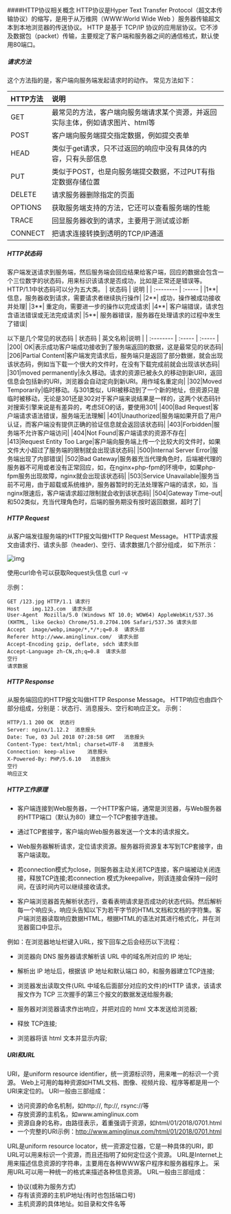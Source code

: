 ####HTTP协议相关概念
HTTP协议是Hyper Text Transfer Protocol（超文本传输协议）的缩写，是用于从万维网（WWW:World Wide Web ）服务器传输超文本到本地浏览器的传送协议。 
HTTP 是基于 TCP/IP 协议的应用层协议。它不涉及数据包（packet）传输，主要规定了客户端和服务器之间的通信格式，默认使用80端口。

#####      请求方法
这个方法指的是，客户端向服务端发起请求时的动作。
常见方法如下：

| HTTP方法      | 说明    |
| :--------   | :-----   | 
|GET      |最常见的方法，客户端向服务端请求某个资源，并返回实际主体，例如请求图片、html等 |
|POST| 客户端向服务端提交指定数据，例如提交表单|
|HEAD| 类似于get请求，只不过返回的响应中没有具体的内容，只有头部信息|
|PUT| 类似于POST，也是向服务端提交数据，不过PUT有指定数据存储位置|
|DELETE|请求服务器删除指定的页面|
|OPTIONS|获取服务端支持的方法，它还可以查看服务端的性能|
|TRACE|回显服务器收到的请求，主要用于测试或诊断|
|CONNECT|把请求连接转换到透明的TCP/IP通道|

#####      HTTP状态码
客户端发送请求到服务端，然后服务端会回应结果给客户端，回应的数据会包含一个三位数字的状态码，用来标识该请求是否成功，比如是正常还是错误等。
HTTP/1.1中状态码可以分为五大类。
| 状态码      | 说明    |
| :--------   | :-----   | 
|1**|	信息，服务器收到请求，需要请求者继续执行操作|
|2**|	成功，操作被成功接收并处理|
|3**|	重定向，需要进一步的操作以完成请求|
|4**|	客户端错误，请求包含语法错误或无法完成请求|
|5**|	服务器错误，服务器在处理请求的过程中发生了错误|

以下是几个常见的状态码
| 状态码      | 英文名称|说明    |
| :--------   | :-----   | :-----   | 
|200|	OK|表示成功客户端成功接收到了服务端返回的数据，这是最常见的状态码|
|206|Partial Content|客户端发完请求后，服务端只是返回了部分数据，就会出现该状态码，例如当下载一个很大的文件时，在没有下载完成前就会出现该状态码|
|301|moved permanently|永久移动。请求的资源已被永久的移动到新URI，返回信息会包括新的URI，浏览器会自动定向到新URI。用作域名重定向|
|302|Moved Temporarily|临时移动。与301类似，URI被移动到了一个新的地址，但资源只是临时被移动，无论是301还是302对于客户端来说结果是一样的，这两个状态码针对搜索引擎来说是有差异的，考虑SEO的话，要使用301|
|400|Bad Request|客户端请求语法错误，服务端无法理解|
|401|Unauthorized|服务端如果开启了用户认证，而客户端没有提供正确的验证信息就会返回该状态码|
|403|Forbidden|服务端不允许客户端访问|
|404|Not Found|客户端请求的资源不存在|
|413|Request Entity Too Large|客户端向服务端上传一个比较大的文件时，如果文件大小超过了服务端的限制就会出现该状态码|
|500|Internal Server Error|服务端出现了内部错误|
|502|Bad Gateway|服务器充当代理角色时，后端被代理的服务器不可用或者没有正常回应，如，在nginx+php-fpm的环境中，如果php-fpm服务出现故障，nginx就会出现该状态码|
|503|Service Unavailable|服务当前不可用，由于超载或系统维护，服务器暂时的无法处理客户端的请求，如，当nginx限速后，客户端请求超过限制就会收到该状态码|
|504|Gateway Time-out|和502类似，充当代理角色时，后端的服务期没有按时返回数据，超时了|

#####      HTTP Request
从客户端发往服务端的HTTP报文叫做HTTP Request Message。
HTTP请求报文由请求行、请求头部（header)、空行、请求数据几个部分组成，
如下所示：

![img](https://coding.net/u/aminglinux/p/nginx/git/raw/master/http/http_request.jpg)

使用curl命令可以获取Request头信息 curl -v

示例：
```
GET /123.jpg HTTP/1.1 请求行
Host    img.123.com  请求头部
User-Agent  Mozilla/5.0 (Windows NT 10.0; WOW64) AppleWebKit/537.36 (KHTML, like Gecko) Chrome/51.0.2704.106 Safari/537.36 请求头部
Accept  image/webp,image/*,*/*;q=0.8  请求头部
Referer http://www.aminglinux.com/  请求头部
Accept-Encoding gzip, deflate, sdch 请求头部
Accept-Language zh-CN,zh;q=0.8  请求头部
空行
请求数据
```

#####      HTTP Response
从服务端回应的HTTP报文叫做HTTP Response Message。
HTTP响应也由四个部分组成，分别是：状态行、消息报头、空行和响应正文。
示例：
```
HTTP/1.1 200 OK  状态行
Server: nginx/1.12.2  消息报头
Date: Tue, 03 Jul 2018 07:28:58 GMT   消息报头
Content-Type: text/html; charset=UTF-8   消息报头
Connection: keep-alive    消息报头
X-Powered-By: PHP/5.6.10   消息报头
空行
响应正文
```

#####      HTTP工作原理
* 客户端连接到Web服务器，一个HTTP客户端，通常是浏览器，与Web服务器的HTTP端口（默认为80）建立一个TCP套接字连接。

* 通过TCP套接字，客户端向Web服务器发送一个文本的请求报文。

* Web服务器解析请求，定位请求资源。服务器将资源复本写到TCP套接字，由客户端读取。

* 若connection模式为close，则服务器主动关闭TCP连接，客户端被动关闭连接，释放TCP连接;若connection 模式为keepalive，则该连接会保持一段时间，在该时间内可以继续接收请求。

* 客户端浏览器首先解析状态行，查看表明请求是否成功的状态代码。然后解析每一个响应头，响应头告知以下为若干字节的HTML文档和文档的字符集。客户端浏览器读取响应数据HTML，根据HTML的语法对其进行格式化，并在浏览器窗口中显示。

例如：在浏览器地址栏键入URL，按下回车之后会经历以下流程：

* 浏览器向 DNS 服务器请求解析该 URL 中的域名所对应的 IP 地址;

* 解析出 IP 地址后，根据该 IP 地址和默认端口 80，和服务器建立TCP连接;

* 浏览器发出读取文件(URL 中域名后面部分对应的文件)的HTTP 请求，该请求报文作为 TCP 三次握手的第三个报文的数据发送给服务器;

* 服务器对浏览器请求作出响应，并把对应的 html 文本发送给浏览器;

* 释放 TCP连接;

* 浏览器将该 html 文本并显示内容;

#####      URI和URL
URI，是uniform resource identifier，统一资源标识符，用来唯一的标识一个资源。
Web上可用的每种资源如HTML文档、图像、视频片段、程序等都是用一个URI来定位的。
URI一般由三部组成：
* 访问资源的命名机制，如http://, ftp://, rsync://等
* 存放资源的主机名，如www.aminglinux.com
* 资源自身的名称，由路径表示，着重强调于资源，如html/01/2018/0701.html
* 一个完整的URI示例：http://www.aminglinux.com/html/01/2018/0701.html

URL是uniform resource locator，统一资源定位器，它是一种具体的URI，即URL可以用来标识一个资源，而且还指明了如何定位这个资源。
URL是Internet上用来描述信息资源的字符串，主要用在各种WWW客户程序和服务器程序上。
采用URL可以用一种统一的格式来描述各种信息资源。
URL一般由三部组成：
* 协议(或称为服务方式)
* 存有该资源的主机IP地址(有时也包括端口号)
* 主机资源的具体地址。如目录和文件名等

